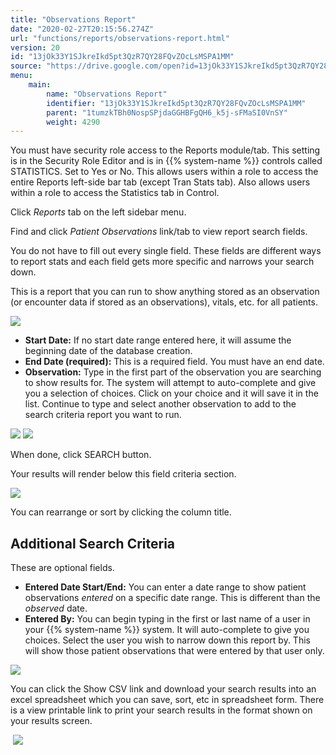 ```yaml
---
title: "Observations Report"
date: "2020-02-27T20:15:56.274Z"
url: "functions/reports/observations-report.html"
version: 20
id: "13jOk33Y1SJkreIkd5pt3QzR7QY28FQvZOcLsMSPA1MM"
source: "https://drive.google.com/open?id=13jOk33Y1SJkreIkd5pt3QzR7QY28FQvZOcLsMSPA1MM"
menu:
    main:
        name: "Observations Report"
        identifier: "13jOk33Y1SJkreIkd5pt3QzR7QY28FQvZOcLsMSPA1MM"
        parent: "1tumzkTBh0NospSPjdaGGHBFgQH6_k5j-sFMaSI0VnSY"
        weight: 4290
---
```

You must have security role access to the Reports module/tab. This setting is in the Security Role Editor and is in {{% system-name %}} controls called STATISTICS. Set to Yes or No. This allows users within a role to access the entire Reports left-side bar tab (except Tran Stats tab). Also allows users within a role to access the Statistics tab in Control.

Click *Reports* tab on the left sidebar menu.

Find and click *Patient Observations* link/tab to view report search fields.

You do not have to fill out every single field. These fields are different ways to report stats and each field gets more specific and narrows your search down.

This is a report that you can run to show anything stored as an observation (or encounter data if stored as an observations), vitals, etc. for all patients.

![](observations-report.images/image2.png)

* <strong>Start Date:</strong> If no start date range entered here, it will assume the beginning date of the database creation.
* <strong>End Date (required):</strong> This is a required field. You must have an end date.
* <strong>Observation:</strong> Type in the first part of the observation you are searching to show results for. The system will attempt to auto-complete and give you a selection of choices. Click on your choice and it will save it in the list. Continue to type and select another observation to add to the search criteria report you want to run.

![](observations-report.images/image4.png) ![](observations-report.images/image3.png)

When done, click SEARCH button.

Your results will render below this field criteria section.

![](observations-report.images/image6.png)

You can rearrange or sort by clicking the column title.

## Additional Search Criteria

These are optional fields.

* <strong>Entered Date Start/End:</strong> You can enter a date range to show patient observations <em>entered</em> on a specific date range. This is different than the <em>observed</em> date.
* <strong>Entered By:</strong> You can begin typing in the first or last name of a user in your {{% system-name %}} system. It will auto-complete to give you choices. Select the user you wish to narrow down this report by. This will show those patient observations that were entered by that user only.

![](observations-report.images/image5.png)

You can click the Show CSV link and download your search results into an excel spreadsheet which you can save, sort, etc in spreadsheet form. There is a view printable link to print your search results in the format shown on your results screen.

 ![](observations-report.images/image1.png)

